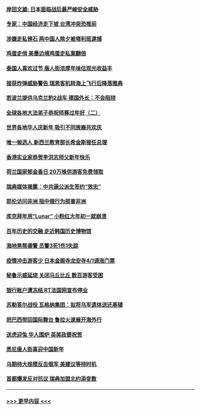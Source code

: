 #### [岸田文雄: 日本面临战后最严峻安全威胁](../pages/prog202/a103632971.md?t=01240643) 
#### [专家：中国经济走下坡 台湾冲突恐推前](../pages/prog202/a103632675.md?t=01240643) 
#### [涉嫌走私锂石 两中国人除夕被塔利班逮捕](../pages/prog202/a103632672.md?t=01240643) 
#### [鸡蛋走俏 美墨边境鸡蛋走私案翻倍](../pages/prog202/a103632668.md?t=01240643) 
#### [泰国人喜欢过节 唐人街浓厚年味估观光收益丰](../pages/prog202/a103632171.md?t=01240643) 
#### [接获炸弹威胁警告 瑞恩客机转海上飞行后降落雅典](../pages/prog202/a103632159.md?t=01240643) 
#### [若波兰提供乌克兰豹2战车 德国外长：不会阻挠](../pages/prog202/a103632146.md?t=01240643) 
#### [全球各地大法弟子恭祝师尊过年好（二）](../pages/prog202/a103631932.md?t=01240643) 
#### [世界各地华人庆新年 吸引不同族裔共欢庆](../pages/prog202/a103631933.md?t=01240643) 
#### [唯一候选人 新西兰教育部长希金斯接任总理](../pages/prog202/a103631714.md?t=01240643) 
#### [香港实业家恭贺李洪志师父新年快乐](../pages/prog202/a103631717.md?t=01240643) 
#### [荷兰国家郁金香日 20万株供游客免费领取](../pages/prog202/a103631732.md?t=01240643) 
#### [瑞典媒体揭露：中共逼公派生签约“效忠”](../pages/prog202/a103631718.md?t=01240643) 
#### [耶伦访问非洲 指中俄行为损害非洲](../pages/prog202/a103631716.md?t=01240643) 
#### [库克拜年用“Lunar” 小粉红大年初一就崩溃](../pages/prog202/a103631695.md?t=01240643) 
#### [百年历史的交融 走近韩国历史博物馆](../pages/prog202/a103631721.md?t=01240643) 
#### [海地黑帮袭警 员警3死1伤1失踪](../pages/prog202/a103631204.md?t=01240643) 
#### [疫情冲击游客少 日本金阁寺龙安寺4/1调涨门票](../pages/prog202/a103631158.md?t=01240643) 
#### [秘鲁示威延烧 关闭马丘比丘 数百游客受困](../pages/prog202/a103631148.md?t=01240643) 
#### [银行账户遭冻结 RT法国网宣布停业](../pages/prog202/a103631141.md?t=01240643) 
#### [苏勒答尔战役 瓦格纳集团：拟将乌军遗体送还基辅](../pages/prog202/a103631134.md?t=01240643) 
#### [把巴西带回国际舞台 鲁拉火速展开海外行](../pages/prog202/a103631127.md?t=01240643) 
#### [送虎迎兔 华人围炉 英美政要祝贺](../pages/prog202/a103630885.md?t=01240643) 
#### [悉尼唐人街喜迎中国新年](../pages/prog202/a103630884.md?t=01240643) 
#### [乌期待大规模反击俄军 美建议等待时机](../pages/prog202/a103630997.md?t=01240643) 
#### [首都爆发反对抗议 瑞典加盟北约添变数](../pages/prog202/a103630998.md?t=01240643) 

----
#### [ >>> 更早内容 <<< ](../indexes/prog202-earlier.md)
